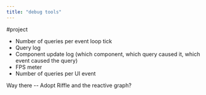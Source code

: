 ```yaml
---
title: "debug tools"
---
```


#project 

- Number of queries per event loop tick
- Query log
- Component update log (which component, which query caused it, which event caused the query)
- FPS meter
- Number of queries per UI event

Way there --
Adopt Riffle and the reactive graph?